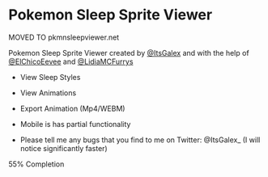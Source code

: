 # Pokemon Sleep Sprite Viewer

MOVED TO pkmnsleepviewer.net

Pokemon Sleep Sprite Viewer created by [@ItsGalex](https://twitter.com/ItsGalex_) and with the help of [@ElChicoEevee](https://twitter.com/ElChicoEevee) and [@LidiaMCFurrys](https://twitter.com/LidiaMCFurrys)

- View Sleep Styles
- View Animations
- Export Animation (Mp4/WEBM)

- Mobile is has partial functionality
- Please tell me any bugs that you find to me on Twitter: @ItsGalex_ (I will notice significantly faster)

55% Completion 
